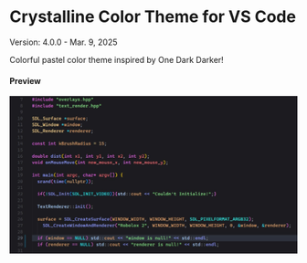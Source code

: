 # Crystalline Color Theme for VS Code
Version: 4.0.0 - Mar. 9, 2025

Colorful pastel color theme inspired by One Dark Darker!

#### Preview
![Crystalline Theme v4 Preview](./preview.jpg)